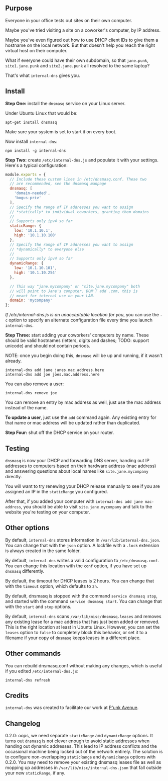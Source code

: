 ## Purpose

Everyone in your office tests out sites on their own computer.

Maybe you've tried visiting a site on a coworker's computer, by IP address.

Maybe you've even figured out how to use DHCP client IDs to give them a hostname on the local network. But that doesn't help you reach the right virtual host on their computer.

What if everyone could have their own subdomain, so that `jane.punk`, `site1.jane.punk` and `site2.jane.punk` all resolved to the same laptop?

That's what `internal-dns` gives you.

## Install

**Step One:** install the `dnsmasq` service on your Linux server.

Under Ubuntu Linux that would be:

```
apt-get install dnsmasq
```

Make sure your system is set to start it on every boot.

Now install `internal-dns`:

```
npm install -g internal-dns
```

**Step Two:** create `/etc/internal-dns.js` and populate it with your settings. Here's a typical configuration:

```javascript
module.exports = {
  // Include these custom lines in /etc/dnsmasq.conf. These two
  // are recommended, see the dnsmasq manpage
  dnsmasq: [
    'domain-needed',
    'bogus-priv'
  ],
  // Specify the range of IP addresses you want to assign
  // *statically* to individual coworkers, granting them domains
  //
  // Supports only ipv4 so far
  staticRange: {
    low: '10.1.10.1',
    high: '10.1.10.100'
  },
  // Specify the range of IP addresses you want to assign
  // *dynamically* to everyone else
  //
  // Supports only ipv4 so far
  dynamicRange: {
    low: '10.1.10.101',
    high: '10.1.10.254'
  },

  // This way "jane.mycompany" or "site.jane.mycompany" both
  // will point to Jane's computer. DON'T add .com, this is
  // meant for internal use on your LAN.
  domain: 'mycompany'
};
```

*If /etc/internal-dns.js is an unacceptable location for you*, you can use the `-c` option to specify an alternate configuration file every time you launch `internal-dns`.

**Step Three:** start adding your coworkers' computers by name. These should be valid hostnames (letters, digits and dashes; TODO: support unicode) and should not contain periods.

NOTE: once you begin doing this, `dnsmasq` will be up and running, if it wasn't already.

```
internal-dns add jane janes.mac.address.here
internal-dns add joe joes.mac.address.here
```

You can also remove a user:

```
internal-dns remove joe
```

You can remove an entry by mac address as well, just use the mac address instead of the name.

**To update a user**, just use the `add` command again. Any existing entry for that name or mac address will be updated rather than duplicated.

**Step Four:** shut off the DHCP service on your router.

## Testing

`dnsmasq` is now your DHCP and forwarding DNS server, handing out IP addresses to computers based on their hardware address (mac address) and answering questions about local names like `site.jane.mycompany` directly.

You will want to try renewing your DHCP release manually to see if you are assigned an IP in the `staticRange` you configured.

After that, if you added your computer with `internal-dns add jane mac-address`, you should be able to visit `site.jane.mycompany` and talk to the website you're testing on your computer.

## Other options

By default, `internal-dns` stores information in `/var/lib/internal-dns.json`. You can change that with the `json` option. A lockfile with a `.lock` extension is always created in the same folder.

By default, `internal-dns` writes a valid configuration to `/etc/dnsmasq.conf`. You can change this location with the `conf` option, if you have set up `dnsmasq` differently.

By default, the timeout for DHCP leases is 2 hours. You can change that with the `timeout` option, which defaults to `2h`.

By default, dnsmasq is stopped with the command `service dnsmasq stop`, and started with the command `service dnsmasq start`. You can change that with the `start` and `stop` options.

By default, `internal-dns` scans `/var/lib/misc/dnsmasq.leases` and removes any existing lease for a mac address that has just been added or removed. This is the right location at least in Ubuntu Linux. However, you can set the `leases` option to `false` to completely block this behavior, or set it to a filename if your copy of `dnsmasq` keeps leases in a different place.

## Other commands

You can rebuild dnsmasq.conf without making any changes, which is useful if you edited `/etc/internal-dns.js`:

```
internal-dns refresh
```

## Credits

`internal-dns` was created to facilitate our work at [P'unk Avenue](http://punkave.com).

## Changelog

0.2.0: oops, we need separate `staticRange` and `dynamicRange` options. It turns out `dnsmasq` is not clever enough to avoid static addresses when handing out dynamic addresses. This lead to IP address conflicts and the occasional machine being locked out of the network entirely. The solution is to configure non-overlapping `staticRange` and `dynamicRange` options with 0.2.0. You may need to remove your existing dnsmasq leases file as well as mopping up addresses in `/var/lib/misc/internal-dns.json` that fall outside your new `staticRange`, if any.


